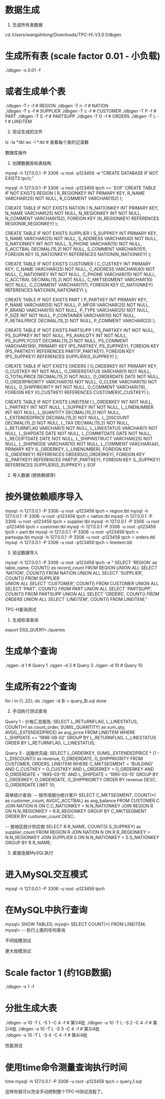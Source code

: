 
  # 数据生成

  1. 生成所有表数据

  cd /Users/wangshilong/Downloads/TPC-H\ V3.0.1/dbgen

  # 生成所有表 (scale factor 0.01 - 小负载)
  ./dbgen -s 0.01 -f

  # 或者生成单个表
  ./dbgen -T r -f    # REGION
  ./dbgen -T n -f    # NATION  
  ./dbgen -T s -f    # SUPPLIER
  ./dbgen -T c -f    # CUSTOMER
  ./dbgen -T P -f    # PART
  ./dbgen -T S -f    # PARTSUPP
  ./dbgen -T O -f    # ORDERS
  ./dbgen -T L -f    # LINEITEM

  2. 验证生成的文件

  ls -la *.tbl
  wc -l *.tbl  # 查看每个表的记录数

  数据库操作

  1. 创建数据库和表结构

  mysql -h 127.0.0.1 -P 3306 -u root -p123456 -e "CREATE DATABASE IF NOT EXISTS tpch;"

  mysql -h 127.0.0.1 -P 3306 -u root -p123456 tpch << 'EOF'
  CREATE TABLE IF NOT EXISTS REGION (
      R_REGIONKEY INT PRIMARY KEY,
      R_NAME VARCHAR(25) NOT NULL,
      R_COMMENT VARCHAR(152)
  );

  CREATE TABLE IF NOT EXISTS NATION (
      N_NATIONKEY INT PRIMARY KEY,
      N_NAME VARCHAR(25) NOT NULL,
      N_REGIONKEY INT NOT NULL,
      N_COMMENT VARCHAR(152),
      FOREIGN KEY (N_REGIONKEY) REFERENCES REGION(R_REGIONKEY)
  );

  CREATE TABLE IF NOT EXISTS SUPPLIER (
      S_SUPPKEY INT PRIMARY KEY,
      S_NAME VARCHAR(25) NOT NULL,
      S_ADDRESS VARCHAR(40) NOT NULL,
      S_NATIONKEY INT NOT NULL,
      S_PHONE VARCHAR(15) NOT NULL,
      S_ACCTBAL DECIMAL(15,2) NOT NULL,
      S_COMMENT VARCHAR(101),
      FOREIGN KEY (S_NATIONKEY) REFERENCES NATION(N_NATIONKEY)
  );

  CREATE TABLE IF NOT EXISTS CUSTOMER (
      C_CUSTKEY INT PRIMARY KEY,
      C_NAME VARCHAR(25) NOT NULL,
      C_ADDRESS VARCHAR(40) NOT NULL,
      C_NATIONKEY INT NOT NULL,
      C_PHONE VARCHAR(15) NOT NULL,
      C_ACCTBAL DECIMAL(15,2) NOT NULL,
      C_MKTSEGMENT VARCHAR(10) NOT NULL,
      C_COMMENT VARCHAR(117),
      FOREIGN KEY (C_NATIONKEY) REFERENCES NATION(N_NATIONKEY)
  );

  CREATE TABLE IF NOT EXISTS PART (
      P_PARTKEY INT PRIMARY KEY,
      P_NAME VARCHAR(55) NOT NULL,
      P_MFGR VARCHAR(25) NOT NULL,
      P_BRAND VARCHAR(10) NOT NULL,
      P_TYPE VARCHAR(25) NOT NULL,
      P_SIZE INT NOT NULL,
      P_CONTAINER VARCHAR(10) NOT NULL,
      P_RETAILPRICE DECIMAL(15,2) NOT NULL,
      P_COMMENT VARCHAR(23)
  );

  CREATE TABLE IF NOT EXISTS PARTSUPP (
      PS_PARTKEY INT NOT NULL,
      PS_SUPPKEY INT NOT NULL,
      PS_AVAILQTY INT NOT NULL,
      PS_SUPPLYCOST DECIMAL(15,2) NOT NULL,
      PS_COMMENT VARCHAR(199),
      PRIMARY KEY (PS_PARTKEY, PS_SUPPKEY),
      FOREIGN KEY (PS_PARTKEY) REFERENCES PART(P_PARTKEY),
      FOREIGN KEY (PS_SUPPKEY) REFERENCES SUPPLIER(S_SUPPKEY)
  );

  CREATE TABLE IF NOT EXISTS ORDERS (
      O_ORDERKEY INT PRIMARY KEY,
      O_CUSTKEY INT NOT NULL,
      O_ORDERSTATUS VARCHAR(1) NOT NULL,
      O_TOTALPRICE DECIMAL(15,2) NOT NULL,
      O_ORDERDATE DATE NOT NULL,
      O_ORDERPRIORITY VARCHAR(15) NOT NULL,
      O_CLERK VARCHAR(15) NOT NULL,
      O_SHIPPRIORITY INT NOT NULL,
      O_COMMENT VARCHAR(79),
      FOREIGN KEY (O_CUSTKEY) REFERENCES CUSTOMER(C_CUSTKEY)
  );

  CREATE TABLE IF NOT EXISTS LINEITEM (
      L_ORDERKEY INT NOT NULL,
      L_PARTKEY INT NOT NULL,
      L_SUPPKEY INT NOT NULL,
      L_LINENUMBER INT NOT NULL,
      L_QUANTITY DECIMAL(15,2) NOT NULL,
      L_EXTENDEDPRICE DECIMAL(15,2) NOT NULL,
      L_DISCOUNT DECIMAL(15,2) NOT NULL,
      L_TAX DECIMAL(15,2) NOT NULL,
      L_RETURNFLAG VARCHAR(1) NOT NULL,
      L_LINESTATUS VARCHAR(1) NOT NULL,
      L_SHIPDATE DATE NOT NULL,
      L_COMMITDATE DATE NOT NULL,
      L_RECEIPTDATE DATE NOT NULL,
      L_SHIPINSTRUCT VARCHAR(25) NOT NULL,
      L_SHIPMODE VARCHAR(10) NOT NULL,
      L_COMMENT VARCHAR(44),
      PRIMARY KEY (L_ORDERKEY, L_LINENUMBER),
      FOREIGN KEY (L_ORDERKEY) REFERENCES ORDERS(O_ORDERKEY),
      FOREIGN KEY (L_PARTKEY) REFERENCES PART(P_PARTKEY),
      FOREIGN KEY (L_SUPPKEY) REFERENCES SUPPLIER(S_SUPPKEY)
  );
  EOF

  2. 导入数据 (按依赖顺序)

  # 按外键依赖顺序导入
  mysql -h 127.0.0.1 -P 3306 -u root -p123456 tpch < region.tbl
  mysql -h 127.0.0.1 -P 3306 -u root -p123456 tpch < nation.tbl
  mysql -h 127.0.0.1 -P 3306 -u root -p123456 tpch < supplier.tbl
  mysql -h 127.0.0.1 -P 3306 -u root -p123456 tpch < customer.tbl
  mysql -h 127.0.0.1 -P 3306 -u root -p123456 tpch < part.tbl
  mysql -h 127.0.0.1 -P 3306 -u root -p123456 tpch < partsupp.tbl
  mysql -h 127.0.0.1 -P 3306 -u root -p123456 tpch < orders.tbl
  mysql -h 127.0.0.1 -P 3306 -u root -p123456 tpch < lineitem.tbl

  3. 验证数据导入

  mysql -h 127.0.0.1 -P 3306 -u root -p123456 tpch -e "
  SELECT 'REGION' as table_name, COUNT(*) as record_count FROM REGION
  UNION ALL SELECT 'NATION', COUNT(*) FROM NATION
  UNION ALL SELECT 'SUPPLIER', COUNT(*) FROM SUPPLIER  
  UNION ALL SELECT 'CUSTOMER', COUNT(*) FROM CUSTOMER
  UNION ALL SELECT 'PART', COUNT(*) FROM PART
  UNION ALL SELECT 'PARTSUPP', COUNT(*) FROM PARTSUPP
  UNION ALL SELECT 'ORDERS', COUNT(*) FROM ORDERS
  UNION ALL SELECT 'LINEITEM', COUNT(*) FROM LINEITEM;"

  TPC-H查询测试

  1. 生成标准查询

  export DSS_QUERY=./queries

  # 生成单个查询
  ./qgen -d 1    # Query 1
  ./qgen -d 3    # Query 3
  ./qgen -d 10   # Query 10

  # 生成所有22个查询
  for i in {1..22}; do
      ./qgen -d $i > query_$i.sql
  done

  2. 手动执行测试查询

  Query 1 - 价格汇总报告:
  SELECT
      L_RETURNFLAG,
      L_LINESTATUS,
      COUNT(*) as count_order,
      SUM(L_QUANTITY) as sum_qty,
      AVG(L_EXTENDEDPRICE) as avg_price
  FROM LINEITEM
  WHERE L_SHIPDATE <= '1998-09-02'
  GROUP BY L_RETURNFLAG, L_LINESTATUS
  ORDER BY L_RETURNFLAG, L_LINESTATUS;

  Query 3 - 运输优先级:
  SELECT
      L_ORDERKEY,
      SUM(L_EXTENDEDPRICE * (1 - L_DISCOUNT)) as revenue,
      O_ORDERDATE,
      O_SHIPPRIORITY
  FROM CUSTOMER, ORDERS, LINEITEM
  WHERE C_MKTSEGMENT = 'BUILDING'
      AND C_CUSTKEY = O_CUSTKEY
      AND L_ORDERKEY = O_ORDERKEY
      AND O_ORDERDATE < '1995-03-15'
      AND L_SHIPDATE > '1995-03-15'
  GROUP BY L_ORDERKEY, O_ORDERDATE, O_SHIPPRIORITY
  ORDER BY revenue DESC, O_ORDERDATE
  LIMIT 10;

  简单统计查询:
  -- 按市场细分统计客户
  SELECT C_MKTSEGMENT, COUNT(*) as customer_count, AVG(C_ACCTBAL) as avg_balance
  FROM CUSTOMER C
  JOIN NATION N ON C.C_NATIONKEY = N.N_NATIONKEY
  JOIN REGION R ON N.N_REGIONKEY = R.R_REGIONKEY
  GROUP BY C_MKTSEGMENT
  ORDER BY customer_count DESC;

  -- 按地区统计供应商
  SELECT R.R_NAME, COUNT(S.S_SUPPKEY) as supplier_count
  FROM REGION R
  JOIN NATION N ON R.R_REGIONKEY = N.N_REGIONKEY
  JOIN SUPPLIER S ON N.N_NATIONKEY = S.S_NATIONKEY
  GROUP BY R.R_NAME;

  3. 直接连接MySQL执行

  # 进入MySQL交互模式
  mysql -h 127.0.0.1 -P 3306 -u root -p123456 tpch

  # 在MySQL中执行查询
  mysql> SHOW TABLES;
  mysql> SELECT COUNT(*) FROM LINEITEM;
  mysql> -- 执行上面的任何查询

  不同规模测试

  更大规模测试

  # Scale factor 1 (约1GB数据)
  ./dbgen -s 1 -f

  # 分批生成大表
  ./dbgen -s 10 -T L -S 1 -C 4 -f   # 第1/4批
  ./dbgen -s 10 -T L -S 2 -C 4 -f   # 第2/4批
  ./dbgen -s 10 -T L -S 3 -C 4 -f   # 第3/4批  
  ./dbgen -s 10 -T L -S 4 -C 4 -f   # 第4/4批

  性能测试

  # 使用time命令测量查询执行时间
  time mysql -h 127.0.0.1 -P 3306 -u root -p123456 tpch < query_1.sql

  这样你就可以完全手动控制整个TPC-H测试流程了。
